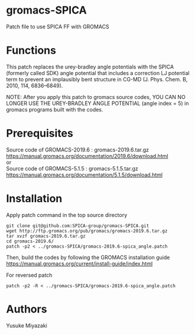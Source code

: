 # gromacs-SPICA
Patch file to use SPICA FF with GROMACS 

# Functions

This patch replaces the urey-bradley angle potentials with the SPICA (formerly called SDK) angle potential that includes a correction LJ potential term to prevent an implausibly bent structure in CG-MD (J. Phys. Chem. B, 2010, 114, 6836–6849).  

NOTE: After you apply this patch to gromacs source codes, YOU CAN NO LONGER USE THE UREY-BRADLEY ANGLE POTENTIAL (angle index = 5) in gromacs programs built with the codes.  

# Prerequisites

Source code of GROMACS-2019.6 : gromacs-2019.6.tar.gz  
https://manual.gromacs.org/documentation/2019.6/download.html  
or  
Source code of GROMACS-5.1.5 : gromacs-5.1.5.tar.gz  
https://manual.gromacs.org/documentation/5.1.5/download.html  

# Installation  
Apply patch command in the top source directory  

    git clone git@github.com:SPICA-group/gromacs-SPICA.git  
    wget http://ftp.gromacs.org/pub/gromacs/gromacs-2019.6.tar.gz
    tar xvzf gromacs-2019.6.tar.gz  
    cd gromacs-2019.6/  
    patch -p2 < ../gromacs-SPICA/gromacs-2019.6-spica_angle.patch  

Then, build the codes by following the GROMACS installation guide  
https://manual.gromacs.org/current/install-guide/index.html  

For reversed patch    

    patch -p2 -R < ../gromacs-SPICA/gromacs-2019.6-spica_angle.patch  

# Authors

Yusuke Miyazaki
